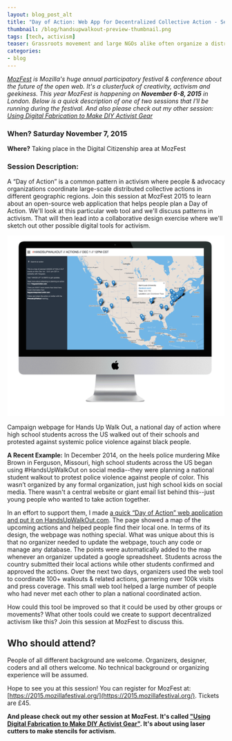 ```yaml
---
layout: blog_post_alt
title: "Day of Action: Web App for Decentralized Collective Action - Session at MozFest 2015"
thumbnail: /blog/handsupwalkout-preview-thumbnail.png
tags: [tech, activism]
teaser: Grassroots movement and large NGOs alike often organize a distributed day of action. In this session at MozFest 2015, you'll see one open source web application for organizing a day of action. Then we'll discuss and brainstorm other common patterns in activism and how tech might be able to help.
categories:
- blog
---
```


*[MozFest](https://2015.mozillafestival.org/) is Mozilla's huge annual participatory festival & conference about the future of the open web. It's a clusterfuck of creativity, activism and geekiness. This year MozFest is happening on **November 6-8, 2015** in London. Below is a quick description of one of two sessions that I'll be running during the festival. And also please check out my other session: [Using Digital Fabrication to Make DIY Activist Gear](/blog/digital-fab-and-diy-activism-mozfest-2015/)*

### When? Saturday November 7, 2015
**Where?** Taking place in the Digital Citizenship area at MozFest

### Session Description:

A “Day of Action” is a common pattern in activism where people & advocacy organizations coordinate large-scale distributed collective actions in different geographic regions. Join this session at MozFest 2015 to learn about an open-source web application that helps people plan a Day of Action. We'll look at this particular web tool and we'll discuss patterns in activism. That will then lead into a collaborative design exercise where we'll sketch out other possible digital tools for activism.


![Day of Action example](/assets/img/blog/handsupwalkout-preview.png)

<div class="caption">
Campaign webpage for Hands Up Walk Out, a national day of action where high school students across the US walked out of their schools and protested against systemic police violence against black people.
</div>

**A Recent Example:** In December 2014, on the heels police murdering Mike Brown in Ferguson, Missouri, high school students across the US began using #HandsUpWalkOut on social media--they were planning a national student walkout to protest police violence against people of color. This wasn’t organized by any formal organization, just high school kids on social media. There wasn't a central website or giant email list behind this--just young people who wanted to take action together.

In an effort to support them, I made [a quick “Day of Action” web application and put it on HandsUpWalkOut.com](/projects/handsupwalkout/). The page showed a map of the upcoming actions and helped people find their local one. In terms of its design, the webpage was nothing special. What was unique about this is that no organizer needed to update the webpage, touch any code or manage any database. The points were automatically added to the map whenever an organizer updated a google spreadsheet. Students across the country submitted their local actions while other students confirmed and approved the actions. Over the next two days, organizers used the web tool to coordinate 100+ walkouts & related actions, garnering over 100k visits and press coverage. This small web tool helped a large number of people who had never met each other to plan a national coordinated action.

How could this tool be improved so that it could be used by other groups or movements? What other tools could we create to support decentralized activism like this? Join this session at MozFest to discuss this.

## Who should attend?
People of all different background are welcome. Organizers, designer, coders and all others welcome. No technical background or organizing experience will be assumed.

Hope to see you at this session! You can register for MozFest at: [https://2015.mozillafestival.org/](https://2015.mozillafestival.org/). Tickets are £45.

**And please check out my other session at MozFest. It's called ["Using Digital Fabrication to Make DIY Activist Gear"](/blog/digital-fab-and-diy-activism-mozfest-2015/). It's about using laser cutters to make stencils for activism.**
